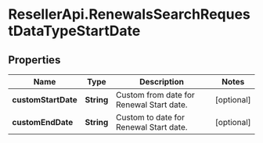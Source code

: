 # ResellerApi.RenewalsSearchRequestDataTypeStartDate

## Properties

Name | Type | Description | Notes
------------ | ------------- | ------------- | -------------
**customStartDate** | **String** | Custom from date for Renewal Start date. | [optional] 
**customEndDate** | **String** | Custom to date for Renewal Start date. | [optional] 


